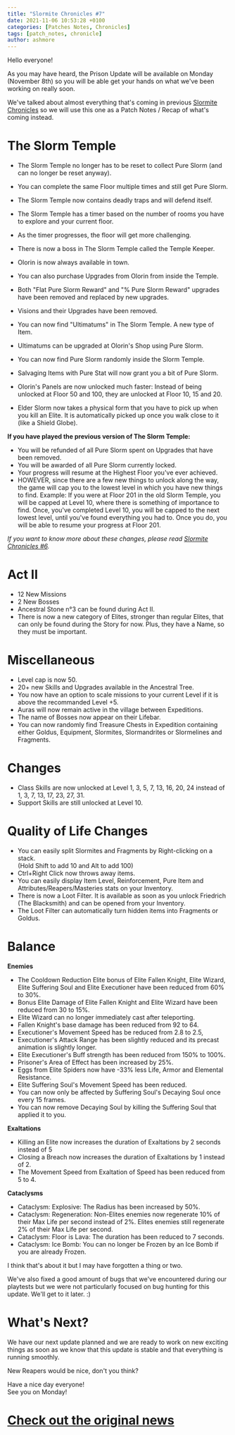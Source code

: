 ```yaml
---
title: "Slormite Chronicles #7"
date: 2021-11-06 10:53:28 +0100
categories: [Patches Notes, Chronicles]
tags: [patch_notes, chronicle]
author: ashmore
---
```

Hello everyone!   
  
As you may have heard, the Prison Update will be available on Monday (November 8th) so you will be able get your hands on what we've been working on really soon.   
  
We've talked about almost everything that's coming in previous [Slormite Chronicles](https://steamcommunity.com/games/1104280/announcements/detail/3031477153097195286) so we will use this one as a Patch Notes / Recap of what's coming instead.  
  
  

The Slorm Temple
================

  
- The Slorm Temple no longer has to be reset to collect Pure Slorm (and can no longer be reset anyway).  
- You can complete the same Floor multiple times and still get Pure Slorm.  
- The Slorm Temple now contains deadly traps and will defend itself.  
- The Slorm Temple has a timer based on the number of rooms you have to explore and your current floor.  
- As the timer progresses, the floor will get more challenging.  
- There is now a boss in The Slorm Temple called the Temple Keeper.  
- Olorin is now always available in town.  
- You can also purchase Upgrades from Olorin from inside the Temple.  
- Both "Flat Pure Slorm Reward" and "% Pure Slorm Reward" upgrades have been removed and replaced by new upgrades.  
- Visions and their Upgrades have been removed.  
- You can now find "Ultimatums" in The Slorm Temple. A new type of Item.  
- Ultimatums can be upgraded at Olorin's Shop using Pure Slorm.  
- You can now find Pure Slorm randomly inside the Slorm Temple.  
- Salvaging Items with Pure Stat will now grant you a bit of Pure Slorm.   
- Olorin's Panels are now unlocked much faster: Instead of being unlocked at Floor 50 and 100, they are unlocked at Floor 10, 15 and 20.  
  
- Elder Slorm now takes a physical form that you have to pick up when you kill an Elite. It is automatically picked up once you walk close to it (like a Shield Globe).  
  
**If you have played the previous version of The Slorm Temple:**  
- You will be refunded of all Pure Slorm spent on Upgrades that have been removed.  
- You will be awarded of all Pure Slorm currently locked.  
- Your progress will resume at the Highest Floor you've ever achieved.  
- HOWEVER, since there are a few new things to unlock along the way, the game will cap you to the lowest level in which you have new things to find. Example: If you were at Floor 201 in the old Slorm Temple, you will be capped at Level 10, where there is something of importance to find. Once, you've completed Level 10, you will be capped to the next lowest level, until you've found everything you had to. Once you do, you will be able to resume your progress at Floor 201.  
  
*If you want to know more about these changes, please read [Slormite Chronicles #6](https://steamcommunity.com/games/1104280/announcements/detail/3031477153097195286).*  
  
  

Act II
======

  
- 12 New Missions  
- 2 New Bosses  
- Ancestral Stone n°3 can be found during Act II.  
- There is now a new category of Elites, stronger than regular Elites, that can only be found during the Story for now. Plus, they have a Name, so they must be important.  
  

Miscellaneous
=============

  
- Level cap is now 50.  
- 20+ new Skills and Upgrades available in the Ancestral Tree.  
- You now have an option to scale missions to your current Level if it is above the recommanded Level +5.  
- Auras will now remain active in the village between Expeditions.  
- The name of Bosses now appear on their Lifebar.  
- You can now randomly find Treasure Chests in Expedition containing either Goldus, Equipment, Slormites, Slormandrites or Slormelines and Fragments.  
  

Changes
=======

  
- Class Skills are now unlocked at Level 1, 3, 5, 7, 13, 16, 20, 24 instead of 1, 3, 7, 13, 17, 23, 27, 31.  
- Support Skills are still unlocked at Level 10.  
  

Quality of Life Changes
=======================

  
- You can easily split Slormites and Fragments by Right-clicking on a stack.  
(Hold Shift to add 10 and Alt to add 100)  
- Ctrl+Right Click now throws away items.  
- You can easily display Item Level, Reinforcement, Pure Item and Attributes/Reapers/Masteries stats on your Inventory.  
- There is now a Loot Filter. It is available as soon as you unlock Friedrich (The Blacksmith) and can be opened from your Inventory.  
- The Loot Filter can automatically turn hidden items into Fragments or Goldus.  
  

Balance
=======

  
**Enemies**  
- The Cooldown Reduction Elite bonus of Elite Fallen Knight, Elite Wizard, Elite Suffering Soul and Elite Executioner have been reduced from 60% to 30%.  
- Bonus Elite Damage of Elite Fallen Knight and Elite Wizard have been reduced from 30 to 15%.  
- Elite Wizard can no longer immediately cast after teleporting.  
- Fallen Knight's base damage has been reduced from 92 to 64.  
- Executioner's Movement Speed has be reduced from 2.8 to 2.5,   
- Executioner's Attack Range has been slightly reduced and its precast animation is slightly longer.  
- Elite Executioner's Buff strength has been reduced from 150% to 100%.  
- Prisoner's Area of Effect has been increased by 25%.  
- Eggs from Elite Spiders now have -33% less Life, Armor and Elemental Resistance.  
- Elite Suffering Soul's Movement Speed has been reduced.  
- You can now only be affected by Suffering Soul's Decaying Soul once every 15 frames.  
- You can now remove Decaying Soul by killing the Suffering Soul that applied it to you.  
  
**Exaltations**  
- Killing an Elite now increases the duration of Exaltations by 2 seconds instead of 5   
- Closing a Breach now increases the duration of Exaltations by 1 instead of 2.  
- The Movement Speed from Exaltation of Speed has been reduced from 5 to 4.  
  
**Cataclysms**  
- Cataclysm: Explosive: The Radius has been increased by 50%.  
- Cataclysm: Regeneration: Non-Elites enemies now regenerate 10% of their Max Life per second instead of 2%. Elites enemies still regenerate 2% of their Max Life per second.  
- Cataclysm: Floor is Lava: The duration has been reduced to 7 seconds.  
- Cataclysm: Ice Bomb: You can no longer be Frozen by an Ice Bomb if you are already Frozen.  
  
  
I think that's about it but I may have forgotten a thing or two.  
  
We've also fixed a good amount of bugs that we've encountered during our playtests but we were not particularly focused on bug hunting for this update. We'll get to it later. :)  
  
  

What's Next?
============

  
We have our next update planned and we are ready to work on new exciting things as soon as we know that this update is stable and that everything is running smoothly.  
  
New Reapers would be nice, don't you think?  
  
  
Have a nice day everyone!  
See you on Monday!

# <a href="https://steamstore-a.akamaihd.net/news/externalpost/steam_community_announcements/4186652991116273530" target="_blank">Check out the original news</a>